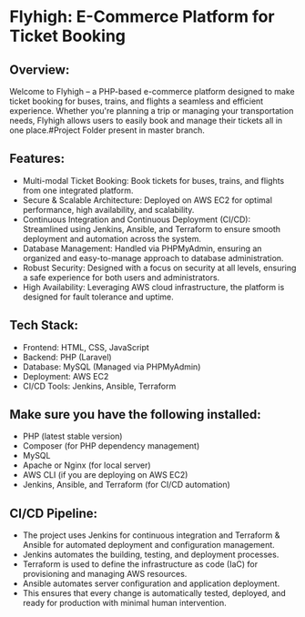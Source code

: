 # Flyhigh: E-Commerce Platform for Ticket Booking

## Overview:
Welcome to Flyhigh – a PHP-based e-commerce platform designed to make ticket booking for buses, trains, and flights a seamless and efficient experience. Whether you're planning a trip or managing your transportation needs, Flyhigh allows users to easily book and manage their tickets all in one place.#Project Folder present in master branch.

## Features:
* Multi-modal Ticket Booking: Book tickets for buses, trains, and flights from one integrated platform.
* Secure & Scalable Architecture: Deployed on AWS EC2 for optimal performance, high availability, and scalability.
* Continuous Integration and Continuous Deployment (CI/CD): Streamlined using Jenkins, Ansible, and Terraform to ensure smooth deployment and automation across the system.
* Database Management: Handled via PHPMyAdmin, ensuring an organized and easy-to-manage approach to database administration.
* Robust Security: Designed with a focus on security at all levels, ensuring a safe experience for both users and administrators.
* High Availability: Leveraging AWS cloud infrastructure, the platform is designed for fault tolerance and uptime.

## Tech Stack:
* Frontend: HTML, CSS, JavaScript
* Backend: PHP (Laravel)
* Database: MySQL (Managed via PHPMyAdmin)
* Deployment: AWS EC2
* CI/CD Tools: Jenkins, Ansible, Terraform


## Make sure you have the following installed:
* PHP (latest stable version)
* Composer (for PHP dependency management)
* MySQL
* Apache or Nginx (for local server)
* AWS CLI (if you are deploying on AWS EC2)
* Jenkins, Ansible, and Terraform (for CI/CD automation)

## CI/CD Pipeline:
* The project uses Jenkins for continuous integration and Terraform & Ansible for automated deployment and configuration management.
* Jenkins automates the building, testing, and deployment processes.
* Terraform is used to define the infrastructure as code (IaC) for provisioning and managing AWS resources.
* Ansible automates server configuration and application deployment.
* This ensures that every change is automatically tested, deployed, and ready for production with minimal human intervention.
